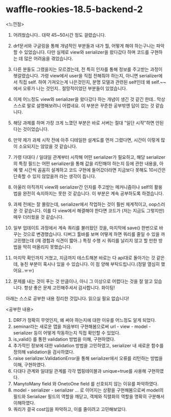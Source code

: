 # waffle-rookies-18.5-backend-2


<느낀점>

1. 어려웠습니다.. 대략 45~50시간 정도 걸렸습니다. 

2. drf문서와 구글링을 통해 개념적인 부분들과 내가 뭘, 어떻게 해야 하는구나는 파악할 수 있었습니다. 다만 실제로 view와 serializer을 왔다갔다 하며 코드를 구현하는 데 많은 어려움을 겪었습니다.
3. 다른 분들도 그랬을지는 모르겠는데, 전 특히 인자를 통해 정보를 주고받는 과정이 헷갈렸습니다. 가령 view에서 user을 직접 전해줘야 하는지, 아니면 serializer에서 직접 self. 하여 가져오는게 나은것인지,
분명 모델과 관련된 self인데 왜 self.~~에서 오류가 나는 것인지.. 절망적이었던 부분들이 있었습니다.
4. 이제 어느정도 view와 serializer을 왔다갔다 하는 개념이 생긴 것 같긴 한데.. 막상 스스로 말로 설명해보려니 어렵네요. 이 부분은 꾸준한 공부밖엔 답이 없는 것 같습니다.

5. 해당 과제를 하며 가장 크게 느꼈던 부분은 바로 서버는 절대 "일단 시작"하면 안된다는 것이었습니다.
6. 만약 제가 과제 시작 전에 아주 디테일한 설계도를 먼저 그렸다면, 시간이 이렇게 많이 소요되지는 않았을 것 같습니다.
7. 가령 다대다 / 일대일 관계부터 시작해 어떤 serializer가 필요하고, 해당 serializer의 특정 필드는 어떤 serializer을 통해 값을 리턴해야 하는지 등에 관한 내용을, 아예 몇 시간씩 꼼꼼히 설계하고 코드 구현에 들어갔더라면
지금보다 못해도 10시간은 단축할 수 있지 않았을까 라는 생각이 듭니다.

8. 아울러 아직까지 view와 serializer간 인자를 주고받는 메커니즘이나 self의 활용법을 완전히 숙지하지는 못한 것 같습니다. 이 부분은 계속 공부하도록 하겠습니다.
9. 과제 전에는 잘 몰랐는데, serializer에서 작업하는 것이 훨씬 체계적이고, oop스러운 것 같습니다. 이를 다 view에서 해결해야 한다면 코드가 (저는 지금도 그렇지만) 매우 더러웠을 것 같습니다.

10. 일부 업데이트 과정에서 계속 쿼리를 불러왔던 것을, 마지막에 save() 한번으로 바꾸는 것으로 변경했습니다. 디버그 툴바를 보며 어떻게 하면 쿼리를 줄일 수 있을 까 고민했는데 (제 경험과 식견이 짧아..) 특정 수행 시 쿼리를 날리지 않고 할 만한 방법을 딱히 떠올리지 못했습니다.

10. 마지막 확인까지 거쳤고, 지금까지 테스트해본 바로는 다 api대로 돌아가는 것 같은데, 놓친 부분이 혹시나 있을 수 있습니다. 이 점 양해 부탁드립니다.(정말 열심히 했어요..ㅠㅠ)

11. 문제를 내는 것이 푸는 것 만큼이나, 아니 그 이상으로 어렵다는 것을 잘 알고 있습니다. 항상 좋은 문제 고민해주셔서 감사합니다. 화이팅!


아래는 스스로 공부한 내용 정리한 것입니다. 읽으실 필요 없습니다!

<공부한 내용>

1. DRF가 정확히 무엇인지, 왜 써야 하는지에 대한 이유를 어느정도 알게 되었다.
2. seminar라는 새로운 앱을 처음부터 구현해봄으로써 url - view - model - serializer 등이 어떻게 작동하는지 직접 확인할 수 있었다.
3. is_valid() 를 통한 validation 방법을 이해, 구현하였다.
4. 추가적인 정보에 대한 validation 방법을 고민하였고, serializer 내 새로운 함수를 정의해 validation을 검사하였다.
5. raise serializer.ValidationError을 통해 serializer에서 오류를 리턴하는 방법을 이해, 구현하였다.
6. 다대다 관계와 일대일 관계를 각각 맵핑테이블과 unique=true를 사용해 구현하였다.
7. ManytoMany field 와 OnetoOne field 를 선호되지 않는 이유를 파악하였다.
8. model - serializer - serializer ... 로 이어지는 상황을 구현해봄으로써 model의 필드와 Serializer 필드의 역할을 깨닫고, 객체와 직렬화의 역할을 명확히 구분해서 이해하였다.
9. 쿼리가 결국 cost임을 파악하고, 이를 줄이려고 고민해보았다.

